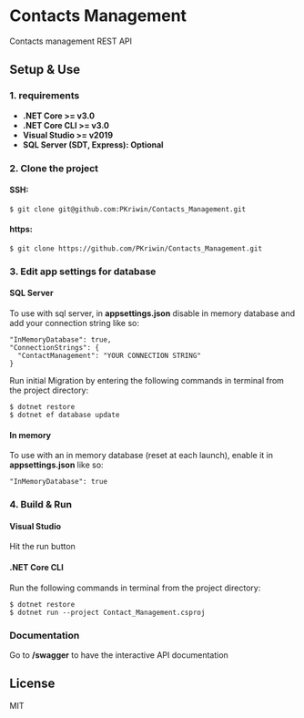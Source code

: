 # Contacts Management
Contacts management REST API

## Setup & Use

### 1. requirements

+ **.NET Core >= v3.0**
+ **.NET Core CLI >= v3.0**
+ **Visual Studio >= v2019**
+ **SQL Server (SDT, Express): Optional**

### 2. Clone the project

#### SSH:
```
$ git clone git@github.com:PKriwin/Contacts_Management.git
```

#### https:
```
$ git clone https://github.com/PKriwin/Contacts_Management.git
```

### 3. Edit app settings for database

#### SQL Server
To use with sql server, in **appsettings.json** disable in memory database and add your connection string like so:
```
"InMemoryDatabase": true,
"ConnectionStrings": {
  "ContactManagement": "YOUR CONNECTION STRING"
}
```
Run initial Migration by entering the following commands in terminal from the project directory:

```
$ dotnet restore
$ dotnet ef database update
```
#### In memory 
To use with an in memory database (reset at each launch), enable it in **appsettings.json** like so:
```
"InMemoryDatabase": true
```
### 4. Build & Run

#### Visual Studio

Hit the run button

#### .NET Core CLI
Run the following commands in terminal from the project directory:

```
$ dotnet restore
$ dotnet run --project Contact_Management.csproj
```


### Documentation
Go to **/swagger** to have the interactive API documentation

## License
MIT
